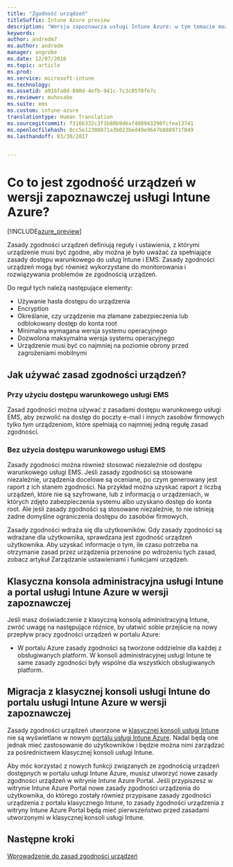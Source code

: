```yaml
---
title: "Zgodność urządzeń"
titleSuffix: Intune Azure preview
description: "Wersja zapoznawcza usługi Intune Azure: w tym temacie można znaleźć informacje na temat zgodności urządzeń w usłudze Microsoft Intune"
keywords: 
author: andredm7
ms.author: andredm
manager: angrobe
ms.date: 12/07/2016
ms.topic: article
ms.prod: 
ms.service: microsoft-intune
ms.technology: 
ms.assetid: a916fa0d-890d-4efb-941c-7c3c05f8fe7c
ms.reviewer: muhosabe
ms.suite: ems
ms.custom: intune-azure
translationtype: Human Translation
ms.sourcegitcommit: f316b332c3f1b80b9d6af488943298fcfea13741
ms.openlocfilehash: 8cc5e12308871a3b023bed49e9647b888971f849
ms.lasthandoff: 03/30/2017


---
```


# <a name="what-is-device-compliance-in-intune-azure-preview"></a>Co to jest zgodność urządzeń w wersji zapoznawczej usługi Intune Azure?

[!INCLUDE[azure_preview](../includes/azure_preview.md)]

Zasady zgodności urządzeń definiują reguły i ustawienia, z którymi urządzenie musi być zgodne, aby można je było uważać za spełniające zasady dostępu warunkowego do usług Intune i EMS. Zasady zgodności urządzeń mogą być również wykorzystane do monitorowania i rozwiązywania problemów ze zgodnością urządzeń. 

Do reguł tych należą następujące elementy:

- Używanie hasła dostępu do urządzenia
- Encryption
- Określanie, czy urządzenie ma złamane zabezpieczenia lub odblokowany dostęp do konta root
- Minimalna wymagana wersja systemu operacyjnego
- Dozwolona maksymalna wersja systemu operacyjnego
- Urządzenie musi być co najmniej na poziomie obrony przed zagrożeniami mobilnymi

<!---##  Concepts
Following are some terms and concepts that are useful to understanding how to use compliance policies.

### Device compliance requirements
Compliance requirements are essentially rules like requiring a device PIN or encryption that you can specify as required or not required for a compliance policy.

### Actions for noncompliance

You can specify what needs to happen when a device is determined as noncompliant. This can be a sequence of actions during a specific time.
When you specify these actions, Intune will automatically initiate them in the sequence you specify. See the following example of a sequence of
actions for a device that continues to be in the noncompliant status for
a week:

-   When the device is first determined to be non-compliant, an email with noncompliant notification is sent to the user.

-   3 days after initial noncompliance state, a follow up reminder is sent to the user.

-   5 days after initial noncompliance state, a final reminder with a notification that access to company resources will be blocked on the device in 2 days if the compliance issues are not remediated is sent to the user.

-   7 days after initial noncompliance state, access to company resources is blocked. This requires that you have conditional access policy that specifies that access from noncompliant devices should    be blocked for services such as Exchange and SharePoint.

### Grace Period

This is the time between when a device is first determined as
noncompliant to when access to company resources on that device is blocked. This time allows for time that the user has to resolve
compliance issues on the device. You can also use this time to create your action sequences to send notifications to the user before their access is blocked.

Remember that you need to implement conditional access policies in addition to compliance policies in order for access to company resources to be blocked.--->

##  <a name="how-should-i-use-a-device-compliance-policy"></a>Jak używać zasad zgodności urządzeń?

### <a name="using-ems-conditional-access"></a>Przy użyciu dostępu warunkowego usługi EMS
Zasad zgodności można używać z zasadami dostępu warunkowego usługi EMS, aby zezwolić na dostęp do poczty e-mail i innych zasobów firmowych tylko tym urządzeniom, które spełniają co najmniej jedną regułę zasad zgodności.

### <a name="not-using-ems-conditional-access"></a>Bez użycia dostępu warunkowego usługi EMS
Zasady zgodności można również stosować niezależnie od dostępu warunkowego usługi EMS.
Jeśli zasady zgodności są stosowane niezależnie, urządzenia docelowe są oceniane, po czym generowany jest raport z ich stanem zgodności. Na przykład można uzyskać raport z liczbą urządzeń, które nie są szyfrowane, lub z informacją o urządzeniach, w których zdjęto zabezpieczenia systemu albo uzyskano dostęp do konta root. Ale jeśli zasady zgodności są stosowane niezależnie, to nie istnieją żadne domyślne ograniczenia dostępu do zasobów firmowych.

Zasady zgodności wdraża się dla użytkowników. Gdy zasady zgodności są wdrażane dla użytkownika, sprawdzana jest zgodność urządzeń użytkownika. Aby uzyskać informacje o tym, ile czasu potrzeba na otrzymanie zasad przez urządzenia przenośne po wdrożeniu tych zasad, zobacz artykuł Zarządzanie ustawieniami i funkcjami urządzeń.

##  <a name="intune-classic-admin-console-vs-intune-azure-preview-portal"></a>Klasyczna konsola administracyjna usługi Intune a portal usługi Intune Azure w wersji zapoznawczej

Jeśli masz doświadczenie z klasyczną konsolą administracyjną Intune, zwróć uwagę na następujące różnice, by ułatwić sobie przejście na nowy przepływ pracy zgodności urządzeń w portalu Azure:

-   W portalu Azure zasady zgodności są tworzone oddzielnie dla każdej z obsługiwanych platform. W konsoli administracyjnej usługi Intune te same zasady zgodności były wspólne dla wszystkich obsługiwanych platform.

<!--- -   In the Azure portal, you have the ability to specify actions and notifications that are intiated when a device is determined to be noncompliant. This ability does not exist in the Intune admin console.

-   In the Azure portal, you can set a grace period to allow time for the end-user to get their device back to compliance status before they completely lose the ability to get company data on their device. This is not available in the Intune admin console.--->

##  <a name="migration-from-intune-classic-console-to-intune-azure-preview-portal"></a>Migracja z klasycznej konsoli usługi Intune do portalu usługi Intune Azure w wersji zapoznawczej

Zasady zgodności urządzeń utworzone w [klasycznej konsoli usługi Intune](https://manage.microsoft.com) nie są wyświetlane w nowym [portalu usługi Intune Azure](https://portal.azure.com). Nadal będą one jednak mieć zastosowanie do użytkowników i będzie można nimi zarządzać za pośrednictwem klasycznej konsoli usługi Intune.

Aby móc korzystać z nowych funkcji związanych ze zgodnością urządzeń dostępnych w portalu usługi Intune Azure, musisz utworzyć nowe zasady zgodności urządzeń w witrynie Intune Azure Portal. Jeśli przypiszesz w witrynie Intune Azure Portal nowe zasady zgodności urządzenia do użytkownika, do którego zostały również przypisane zasady zgodności urządzenia z portalu klasycznego Intune, to zasady zgodności urządzenia z witryny Intune Azure Portal będą mieć pierwszeństwo przed zasadami utworzonymi w klasycznej konsoli usługi Intune.

##  <a name="next-steps"></a>Następne kroki

[Wprowadzenie do zasad zgodności urządzeń](get-started-with-device-compliance.md)


<!---### See also

Conditional access--->

